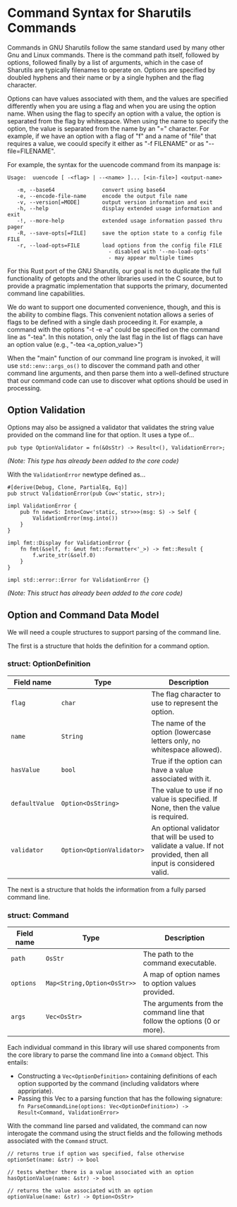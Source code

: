 # Command Syntax for Sharutils Commands

Commands in GNU Sharutils follow the same standard used by many other Gnu and Linux commands. There is the command path itself, followed by options, followed finally by a list of arguments, which in the case of Sharutils are typically filenames to operate on. Options are specified by doubled hyphens and their name or by a single hyphen and the flag character.

Options can have values associated with them, and the values are specified differently when you are using a flag and when you are using the option name. When using the flag to specify an option with a value, the option is separated from the flag by whitespace. When using the name to specify the option, the value is separated from the name by an "=" character. For example, if we have an option with a flag of "f" and a name of "file" that requires a value, we coould specify it either as "-f FILENAME" or as "--file=FILENAME".

For example, the syntax for the uuencode command from its manpage is:

```
Usage:  uuencode [ -<flag> | --<name> ]... [<in-file>] <output-name>

   -m, --base64               convert using base64
   -e, --encode-file-name     encode the output file name
   -v, --version[=MODE]       output version information and exit
   -h, --help                 display extended usage information and exit
   -!, --more-help            extended usage information passed thru pager
   -R, --save-opts[=FILE]     save the option state to a config file FILE
   -r, --load-opts=FILE       load options from the config file FILE
                                - disabled with '--no-load-opts'
                                - may appear multiple times
```

For this Rust port of the GNU Sharutils, our goal is not to duplicate the full functionality of getopts and the other libraries used in the C source, but to provide a pragmatic implementation that supports the primary, documented command line capabilities.

We do want to support one documented convenience, though, and this is the ability to combine flags. This convenient notation allows a series of flags to be defined with a single dash proceeding it. For example, a command with the options "-t -e -a" could be specified on the command line as "-tea". In this notation, only the last flag in the list of flags can have an option value (e.g., "-tea <a_option_value>")

When the "main" function of our command line program is invoked, it will use `std::env::args_os()` to discover the command path and other command line arguments, and then parse them into a well-defined structure that our command code can use to discover what options should be used in processing.

## Option Validation
Options may also be assigned a validator that validates the string value provided on the command line for that option.  It uses a type of...

```
pub type OptionValidator = fn(&OsStr) -> Result<(), ValidationError>;
```
*(Note: This type has already been added to the core code)*

With the `ValidationError` newtype defined as...

```
#[derive(Debug, Clone, PartialEq, Eq)]
pub struct ValidationError(pub Cow<'static, str>);

impl ValidationError {
    pub fn new<S: Into<Cow<'static, str>>>(msg: S) -> Self {
        ValidationError(msg.into())
    }
}

impl fmt::Display for ValidationError {
    fn fmt(&self, f: &mut fmt::Formatter<'_>) -> fmt::Result {
        f.write_str(&self.0)
    }
}

impl std::error::Error for ValidationError {}
```
*(Note: This struct has already been added to the core code)*

## Option and Command Data Model
We will need a couple structures to support parsing of the command line.

The first is a structure that holds the definition for a command option. 

### struct: OptionDefinition

| Field name     | Type                      | Description                                                                                                      |
|----------------|---------------------------|------------------------------------------------------------------------------------------------------------------|
| `flag`         | `char`                    | The flag character to use to represent the option.                                                               |
| `name`         | `String`                  | The name of the option (lowercase letters only, no whitespace allowed).                                          |
| `hasValue`     | `bool`                    | True if the option can have a value associated with it.                                                          |
| `defaultValue` | `Option<OsString>`        | The value to use if no value is specified. If None, then the value is required.                                  |
| `validator`    | `Option<OptionValidator>` | An optional validator that will be used to validate a value. If not provided, then all input is considered valid.|

The next is a structure that holds the information from a fully parsed command line.

### struct: Command

| Field name     | Type                          | Description                                                                 |
|----------------|-------------------------------|-----------------------------------------------------------------------------|
| `path`         | `OsStr`                       | The path to the command executable.                                         |
| `options`      | `Map<String,Option<OsStr>>`   | A map of option names to option values provided.                            |
| `args`         | `Vec<OsStr>`                  | The arguments from the command line that follow the options (0 or more).    |


Each individual command in this library will use shared components from the core library to parse the command line into a `Command` object. This entails:

- Constructing a `Vec<OptionDefinition>` containing definitions of each option supported by the command (including validators where appripriate).
- Passing this Vec to a parsing function that has the following signature: `fn ParseCommandLine(options: Vec<OptionDefinition>) -> Result<Command, ValidationError>`

With the command line parsed and validated, the command can now interogate the command using the struct fields and the following methods associated with the `Command` struct.

```
// returns true if option was specified, false otherwise
optionSet(name: &str) -> bool

// tests whether there is a value associated with an option
hasOptionValue(name: &str) -> bool

// returns the value associated with an option
optionValue(name: &str) -> Option<OsStr>
```
